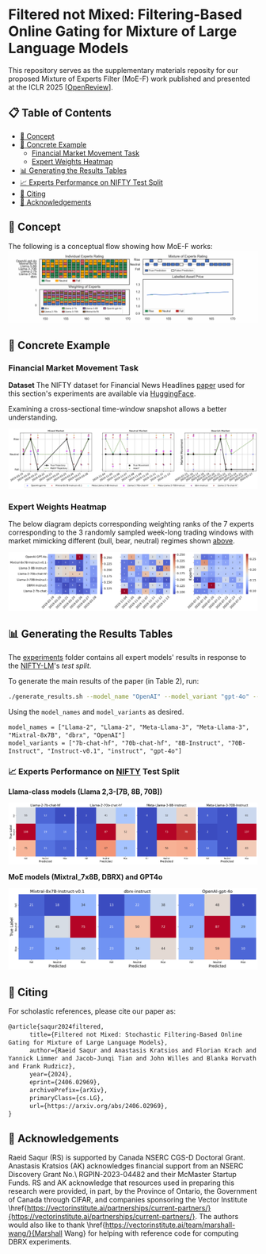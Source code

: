 # Filtered not Mixed: Filtering-Based Online Gating for Mixture of Large Language Models 

This repository serves as the supplementary materials reposity for our proposed Mixture of Experts Filter (MoE-F) work published and presented at the ICLR 2025 [[OpenReview](https://openreview.net/pdf?id=ecIvumCyAj)].


## 📋 Table of Contents

- [🧠 Concept](#concept)
- [📌 Concrete Example](#concrete-example)
  - [Financial Market Movement Task](#fmm-task)
  - [Expert Weights Heatmap](#expert-weights-heatmap)
- [📊 Generating the Results Tables](#generating-the-results-tables)
- [📈 Experts Performance on NIFTY Test Split](#experts-performance-on-nifty-test-split)
- [📝 Citing](#-citing)
- [🙏 Acknowledgements](#-acknowledgements)



## 🧠 Concept <a name="concept"></a>
The following is a conceptual flow showing how MoE-F works: 
![Mixture of Experts](./imgs/mixture_of_experts_v3_8fps.gif)

## 📌 Concrete Example <a name="concrete-example"></a>
### Financial Market Movement Task <a name="fmm-task"></a>

**Dataset** The NIFTY dataset for Financial News Headlines [paper](https://arxiv.org/abs/2405.09747) used for this section's experiments are available via [HuggingFace](https://huggingface.co/datasets/raeidsaqur/NIFTY). 

Examining a cross-sectional time-window snapshot allows a better understanding. 

![Market Movement Plot](./imgs/market_movement_plot.png)

### Expert Weights Heatmap <a name="expert-weights-heatmap"></a>
The below diagram depicts corresponding weighting ranks of the 7 experts corresponding to the 3 randomly sampled week-long trading windows with market mimicking different (bull, bear, neutral) regimes shown [above](#fmm-task). 

![Expert Weights Heatmap](./imgs/expert_weights_heatmap_coolwarm.png)


## 📊 Generating the Results Tables <a name="generating-the-results-tables"></a>

The [experiments](./MoE-F_supplementary.materials/experiments) folder contains all expert models' results in response 
to the [NIFTY-LM](https://huggingface.co/datasets/raeidsaqur/NIFTY)'s _test split_.


To generate the main results of the paper (in Table 2), run:
```bash
./generate_results.sh --model_name "OpenAI" --model_variant "gpt-4o" --seed 42 --average "weighted"
```
Using the `model_names` and `model_variants` as desired.

```angular2html
model_names = ["Llama-2", "Llama-2", "Meta-Llama-3", "Meta-Llama-3", "Mixtral-8x7B", "dbrx", "OpenAI"]
model_variants = ["7b-chat-hf", "70b-chat-hf", "8B-Instruct", "70B-Instruct", "Instruct-v0.1", "instruct", "gpt-4o"]
```


### 📈 Experts Performance on [NIFTY](https://arxiv.org/abs/2405.09747) Test Split <a name="experts-performance-on-nifty-test-split"></a>

**Llama-class models (Llama 2,3-[7B, 8B, 70B])**

![Llama-class models' Confusion Matrices](imgs/llama_confusion_matrices_seed_42.png)

**MoE models (Mixtral_7x8B, DBRX) and GPT4o**

![MoEs and GPT4o models' Confusion Matrices](imgs/moe_gpt_confusion_matrices_seed_42.png)



## 📝 Citing

For scholastic references, please cite our paper as:

```
@article{saqur2024filtered,
      title={Filtered not Mixed: Stochastic Filtering-Based Online Gating for Mixture of Large Language Models}, 
      author={Raeid Saqur and Anastasis Kratsios and Florian Krach and Yannick Limmer and Jacob-Junqi Tian and John Willes and Blanka Horvath and Frank Rudzicz},
      year={2024},
      eprint={2406.02969},
      archivePrefix={arXiv},
      primaryClass={cs.LG},
      url={https://arxiv.org/abs/2406.02969}, 
}
```


## 🙏 Acknowledgements

Raeid Saqur (RS) is supported by Canada NSERC CGS-D Doctoral Grant. Anastasis Kratsios (AK) acknowledges financial support from an NSERC Discovery Grant No.\ RGPIN-2023-04482 and their McMaster Startup Funds. RS and AK acknowledge that resources used in preparing this research were provided, in part, by the Province of Ontario, the Government of Canada through CIFAR, and companies sponsoring the Vector Institute \href{https://vectorinstitute.ai/partnerships/current-partners/}{https://vectorinstitute.ai/partnerships/current-partners/}. The authors would also like to thank \href{https://vectorinstitute.ai/team/marshall-wang/}{Marshall Wang} for helping with reference code for computing DBRX experiments.




